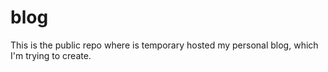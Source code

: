 # blog
This is the public repo where is temporary hosted my personal blog, which I'm trying to create.
